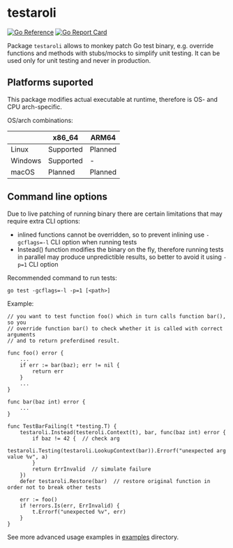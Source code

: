 # testaroli

[![Go Reference](https://pkg.go.dev/badge/github.com/qrdl/testaroli.svg)](https://pkg.go.dev/github.com/qrdl/testaroli)
[![Go Report Card](https://goreportcard.com/badge/github.com/qrdl/testaroli)](https://goreportcard.com/report/github.com/qrdl/testaroli)

Package `testaroli` allows to monkey patch Go test binary, e.g. override functions and methods with stubs/mocks to simplify unit testing.
It can be used only for unit testing and never in production.

## Platforms suported

This package modifies actual executable at runtime, therefore is OS- and CPU arch-specific.

OS/arch combinations:

|         | x86_64    | ARM64   |
|---------|-----------|---------|
| Linux   | Supported | Planned |
| Windows | Supported | -       |
| macOS   | Planned   | Planned |


## Command line options

Due to live patching of running binary there are certain limitations that may require extra CLI options:
- inlined functions cannot be overridden, so to prevent inlining use `-gcflags=-l` CLI option when running tests
- Instead() function modifies the binary on the fly, therefore running tests in parallel may produce unpredictible results, so better to avoid it using `-p=1` CLI option

Recommended command to run tests:

`go test -gcflags=-l -p=1 [<path>]`

Example:

```
// you want to test function foo() which in turn calls function bar(), so you
// override function bar() to check whether it is called with correct arguments
// and to return preferdined result.

func foo() error {
    ...
    if err := bar(baz); err != nil {
        return err
    }
    ...
}

func bar(baz int) error {
    ...
}

func TestBarFailing(t *testing.T) {
    testaroli.Instead(testeroli.Context(t), bar, func(baz int) error {
        if baz != 42 {  // check arg
            testaroli.Testing(testaroli.LookupContext(bar)).Errorf("unexpected arg value %v", a)
        }
        return ErrInvalid  // simulate failure
    })
    defer testaroli.Restore(bar)  // restore original function in order not to break other tests
    
    err := foo()
    if !errors.Is(err, ErrInvalid) {
        t.Errorf("unexpected %v", err)
    }
}
```

See more advanced usage examples in [examples](examples) directory.